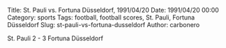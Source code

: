 Title: St. Pauli vs. Fortuna Düsseldorf, 1991/04/20
Date: 1991/04/20 00:00
Category: sports
Tags: football, football scores, St. Pauli, Fortuna Düsseldorf
Slug: st-pauli-vs-fortuna-dusseldorf
Author: carbonero


St. Pauli 2 - 3 Fortuna Düsseldorf
